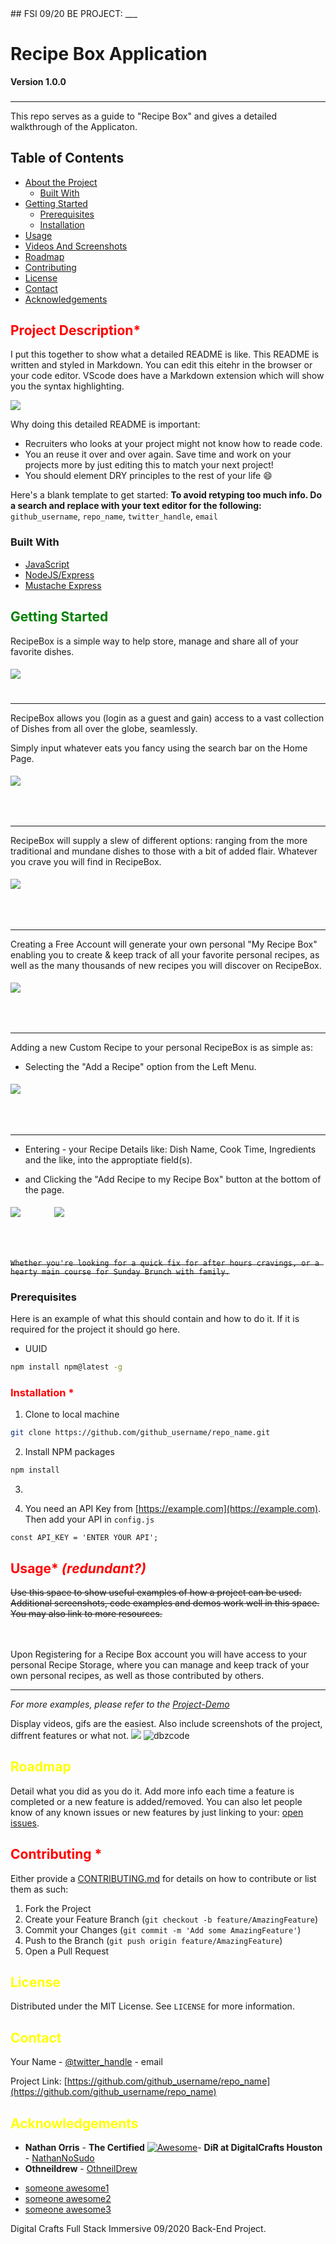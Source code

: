  
 <body style="background-color:">
 ## FSI 09/20 BE PROJECT:
___

# Recipe Box Application
**Version 1.0.0**

### 
___
This repo serves as a guide to "Recipe Box" and gives a detailed walkthrough of the Applicaton.

<!-- TABLE OF CONTENTS -->
## Table of Contents

* [About the Project](#about-the-project)
  * [Built With](#built-with)
* [Getting Started](#getting-started)
  * [Prerequisites](#prerequisites)
  * [Installation](#installation)
* [Usage](#usage)
* [Videos And Screenshots](#videos-and-screenshots)
* [Roadmap](#roadmap)
* [Contributing](#contributing)
* [License](#license)
* [Contact](#contact)
* [Acknowledgements](#acknowledgements)



<!-- ABOUT THE PROJECT -->
## <span style="color:red"> Project Description* </span>

<!--[![Product Name Screen Shot][product-screenshot]](https://example.com)-->



I put this together to show what a detailed README is like. This README is written and styled in Markdown.  You can edit this eitehr in the browser or your code editor. VScode does have a Markdown extension which will show you the syntax highlighting.

<img src="./readmeimgs/title.png">

Why doing this detailed README is important:
* Recruiters who looks at your project might not know how to reade code.
* You an reuse it over and over again. Save time and work on your projects more by just editing this to match your next project!
* You should element DRY principles to the rest of your life :smile:


Here's a blank template to get started:
**To avoid retyping too much info. Do a search and replace with your text editor for the following:**
`github_username`, `repo_name`, `twitter_handle`, `email`


### Built With
* [JavaScript](https://javascript.com)
* [NodeJS/Express](expressjs.com)
* [Mustache Express]()
<!-- 
* []() not the above example of how to link in Markdown.
-->


<!-- GETTING STARTED -->
## <span style="color:green"> Getting Started 
RecipeBox is a simple way to help store, manage and share all of your favorite dishes.<br>

<img style="margin:1% 10% 5% 0%" src="./readmeimgs/00.png">
<!-- Blah --->




____
<label style="margin-bottom:10%">RecipeBox allows you (login as a guest and gain) access to a vast collection of Dishes from all over the globe, seamlessly.<br/></label>
 
<label style="margin-top:100%" > Simply input whatever eats you fancy using the search bar on the Home Page.</label>
 
 
 <img style="margin:1% 10% 10% 0%" src="./readmeimgs/6.png">

 
 
 
 
 
 ___
  RecipeBox will supply a slew of different options: ranging from the more traditional and mundane dishes to those with a bit of added flair. Whatever you crave you will find in RecipeBox.

<img style="margin:1% 10% 10% 0%" src="./readmeimgs/7.png">

___
Creating a Free Account will generate your own personal "My Recipe Box"  enabling you to create & keep track of all your favorite personal recipes, as well as the many thousands of new recipes you will discover on RecipeBox.

<img style="margin:1% 10% 10% 0%" src="./readmeimgs/0.png">


_____
Adding a new Custom Recipe to your personal RecipeBox is as simple as:<br/>
 * Selecting the "Add a Recipe" option from the Left Menu.

<img style="margin:1% 10% 10% 0%" src="./readmeimgs/1.png">


___
 * Entering - your Recipe Details like: Dish Name, Cook Time, Ingredients and the like, into the approptiate field(s). <br/>

 * and Clicking the "Add Recipe to my Recipe Box" button at the bottom of the page.


<img style="margin:1% 10% 10% 0%" src="./readmeimgs/2.png">





<img style="margin:1% 10% 10% 0%" src="./readmeimgs/4.png">



~~``Whether you're looking for a quick fix for after hours cravings, or a hearty main course for Sunday Brunch with family.``~~<br/>




<!-- You should explain how to get your project up and running locally. EXAMPLE: To get a local copy up and running follow these simple steps. -->



### Prerequisites

Here is an example of what this should contain and how to do it. If it is required for the project it should go here.
* UUID
```sh
npm install npm@latest -g 
```

### <span style="color:red"> Installation *</span> 

1. Clone to local machine
```sh
git clone https://github.com/github_username/repo_name.git
```
2. Install NPM packages
```sh
npm install
```
3. 

4. You need an API Key from [https://example.com](https://example.com). Then add your API in `config.js`
```JS
const API_KEY = 'ENTER YOUR API';
```

<!-- USAGE EXAMPLES -->
## <span style="color:red"> Usage*  *(redundant?)* </span>

~~Use this space to show useful examples of how a project can be used. Additional screenshots, code examples and demos work well in this space. You may also link to more resources.~~
<br/> <br/> <br/>

Upon Registering for a Recipe Box account you will have access to your personal Recipe Storage, where you can manage and keep track of your own personal recipes, as well as those contributed by others.  

-----




_For more examples, please refer to the [Project-Demo](https://example.com)_

<!-- ## Videos and Screenshots -->

Display videos, gifs are the easiest. Also include screenshots of the project, diffrent features or what not.
<img src="https://media.giphy.com/media/WUlplcMpOCEmTGBtBW/giphy.gif"> 
![dbzcode](https://user-images.githubusercontent.com/49554888/96146084-8b1cc300-0ecb-11eb-8025-1cb8b2e734f5.png)


<!-- ROADMAP -->
## <span style="color:yellow">  Roadmap </span> 

Detail what you did as you do it. Add more info each time a feature is completed or a new feature is added/removed. You can also let people know of any known issues or new features by just linking to your:  [open issues](https://github.com/github_username/repo_name/issues). 



<!-- CONTRIBUTING -->
## <span style="color:red">  Contributing *

Either provide a [CONTRIBUTING.md](CONTRIBUTING.md) for details on how to contribute or list them as such:

1. Fork the Project
2. Create your Feature Branch (`git checkout -b feature/AmazingFeature`)
3. Commit your Changes (`git commit -m 'Add some AmazingFeature'`)
4. Push to the Branch (`git push origin feature/AmazingFeature`)
5. Open a Pull Request


<!-- LICENSE -->
## <span style="color:yellow"> License </span>

Distributed under the MIT License. See `LICENSE` for more information.



<!-- CONTACT -->
## <span style="color:yellow"> Contact </span>

Your Name - [@twitter_handle](https://twitter.com/twitter_handle) - email

Project Link: [https://github.com/github_username/repo_name](https://github.com/github_username/repo_name)



<!-- ACKNOWLEDGEMENTS -->
##  <span style="color:yellow"> Acknowledgements
 
  - **Nathan Orris** - **The Certified** [![Awesome](https://cdn.rawgit.com/sindresorhus/awesome/d7305f38d29fed78fa85652e3a63e154dd8e8829/media/badge.svg)](https://github.com/sindresorhus/awesome)- **DiR at DigitalCrafts Houston** -
    [NathanNoSudo](https://github.com/NathanNoSudo)
 - **Othneildrew**  -
    [OthneilDrew](https://github.com/othneildrew)
* [someone awesome1]()
* [someone awesome2]()
* [someone awesome3]()


<!--
Docs must be:
-Accurate 
-complete
-concise
-Well organized

Key Use Cases
Key Concepts you need to understand to use the module

"Getting Started with Recipe-App" =====> Tasks

Examples are critical!

more examples the better.

1.Describe what Recipe-App does.
2.Describe How to use it.






 -->

 Digital Crafts Full Stack Immersive 09/2020 Back-End Project.

 </body>
